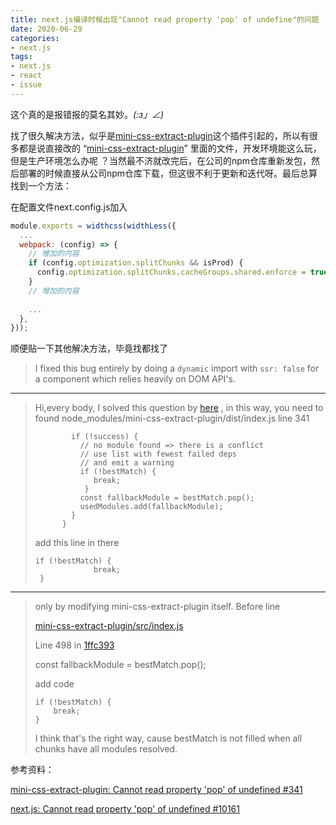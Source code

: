 ```yaml
---
title: next.js编译时候出现"Cannot read property 'pop' of undefine"的问题
date: 2020-06-29
categories:
- next.js
tags:
- next.js
- react
- issue
---
```


这个真的是报错报的莫名其妙。_(:з」∠)_ 

找了很久解决方法，似乎是[mini-css-extract-plugin](https://github.com/webpack-contrib/mini-css-extract-plugin)这个插件引起的，所以有很多都是说直接改的 “[mini-css-extract-plugin](https://github.com/webpack-contrib/mini-css-extract-plugin)” 里面的文件，开发环境能这么玩，但是生产环境怎么办呢 ？当然最不济就改完后，在公司的npm仓库重新发包，然后部署的时候直接从公司npm仓库下载，但这很不利于更新和迭代呀。最后总算找到一个方法：

在配置文件next.config.js加入

```js
module.exports = widthcss(widthLess({
  ...
  webpack: (config) => {
    // 增加的内容
    if (config.optimization.splitChunks && isProd) {
      config.optimization.splitChunks.cacheGroups.shared.enforce = true;
    }
    // 增加的内容
    
    ...
  },
}));

```



顺便贴一下其他解决方法，毕竟找都找了

>  I fixed this bug entirely by doing a `dynamic` import with `ssr: false` for a component which relies heavily on DOM API's.

---

> Hi,every body, I solved this question by [here](https://github.com/webpack-contrib/mini-css-extract-plugin/issues/341#issuecomment-602428764) , in this way, you need to found
> node_modules/mini-css-extract-plugin/dist/index.js line 341
>
> ```
>         if (!success) {
>           // no module found => there is a conflict
>           // use list with fewest failed deps
>           // and emit a warning
>           if (!bestMatch) {
>              break;
>            }        
>           const fallbackModule = bestMatch.pop();
>           usedModules.add(fallbackModule);
>         }
>       }
> ```
>
> add this line in there
>
> ```
> if (!bestMatch) {
>              break;
>  }   
> ```

---

> only by modifying mini-css-extract-plugin itself. Before line
>
> [mini-css-extract-plugin/src/index.js](https://github.com/webpack-contrib/mini-css-extract-plugin/blob/1ffc393a2e377fe0cc341cfcbc5396e07a8e4077/src/index.js#L498)
>
> Line 498 in [1ffc393](https://github.com/webpack-contrib/mini-css-extract-plugin/commit/1ffc393a2e377fe0cc341cfcbc5396e07a8e4077)
>
> const fallbackModule = bestMatch.pop(); 
>
> add code
>
> ```
> if (!bestMatch) {
>     break;
> }
> ```
>
> I think that's the right way, cause bestMatch is not filled when all chunks have all modules resolved.



参考资料：

[mini-css-extract-plugin: Cannot read property 'pop' of undefined #341](https://github.com/webpack-contrib/mini-css-extract-plugin/issues/341)

[next.js: Cannot read property 'pop' of undefined #10161](https://github.com/vercel/next.js/issues/10161)

